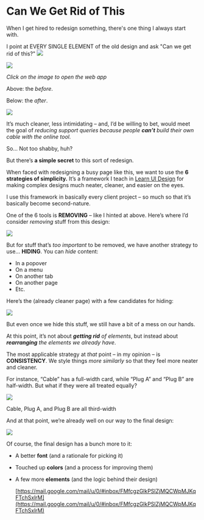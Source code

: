 # Can We Get Rid of This
When I get hired to redesign something, there's one thing I always start with.

I point at EVERY SINGLE ELEMENT of the old design and ask "Can we get rid of this?" ![](https://fonts.gstatic.com/s/e/notoemoji/13.1.1/1f648/32.png)

[![](https://ci4.googleusercontent.com/proxy/f2u8eNHRxMUg0KCwW8ywuFeXlEWbomUj_07ND-5zl_Ffqo8FjvlEnHbzTrsLoTB1uOMBNPDyeMBaxobbG6LBq5YIyB3GG9kiBueHuLUfMy3SfbyLovBrfdTqik-UtKNhgQ3ZW-nDD4o9MZk=s0-d-e1-ft#https://embed.filekitcdn.com/e/gJxGcuzsv4KXrV4Q8BDmRk/hUqcWJRp6prLGa7Uqb34mX/email?auto=)
](https://click.convertkit-mail.com/qduz7g50zkh7hkdw73fl/g3hnh5hempd2v0br/aHR0cHM6Ly93d3cua29heDI0LmRlL2VuL2NhYmxlLWNvbmZpZ3VyYXRvci9jYWJsZS1jb25maWd1cmF0b3IuaHRtbA==)

_Click on the image to open the web app_

Above: the _before_.

Below: the _after_.

![](https://ci6.googleusercontent.com/proxy/6C-G-Gu18mM0G7rJewHMzDo0Bt9-cemCGJt3fKdf9FFLfVTaEgxRV4mZ03AtoQLRx8qdYa4CLrA3LbuvKmgBw4r0fPg1MgP67RCseqDmDceOtAFqpfhV21yTjzGLjQkUwmTnYD01CZOjhWU=s0-d-e1-ft#https://embed.filekitcdn.com/e/gJxGcuzsv4KXrV4Q8BDmRk/d6pQZtzGHhNgyAJN2Juzra/email?auto=)

It’s much cleaner, less intimidating – and, I’d be willing to bet, would meet the goal of _reducing support queries because people_ **_can’t_** _build their own cable with the online tool._

So... Not too shabby, huh?

But there’s **a simple secret** to this sort of redesign.

When faced with redesigning a busy page like this, we want to use the **6 strategies of simplicity.** It’s a framework I teach in [Learn UI Design](https://click.convertkit-mail.com/qduz7g50zkh7hkdw73fl/owh30n6ouqh4wokezmcv/aHR0cHM6Ly9sZWFybnVpLmRlc2lnbi8=) for making complex designs much neater, cleaner, and easier on the eyes.

I use this framework in basically every client project – so much so that it’s basically become second-nature.

One of the 6 tools is **REMOVING** – like I hinted at above. Here’s where I’d consider _removing_ stuff from this design:

![](https://ci4.googleusercontent.com/proxy/h-Q5mLKAWp9xEfQFvfFJjGYHWltBvnaGUNY1_4Kr1IYU1ljAG3tgJi0r9nH4geZpc01KAqeuKKmPnheJX3Y2ctbzZyqu6jfTGtZQSsnKvE89FALqrqMfQR7nvyFRjwRz2gDj7xQ=s0-d-e1-ft#https://embed.filekitcdn.com/e/gJxGcuzsv4KXrV4Q8BDmRk/iA57DNvi6DgDZfwYqUmr3y/email)

But for stuff that’s _too important_ to be removed, we have another strategy to use... **HIDING**. You can _hide_ content:

-   In a popover
-   On a menu
-   On another tab
-   On another page
-   Etc.

Here’s the (already cleaner page) with a few candidates for hiding:

![](https://ci5.googleusercontent.com/proxy/ybe1oM3soYJQkIhxtFK9AX59ECp7ctMiA_UfvB7aob0Wpl3vK4CS_G1K31GjClYA_ml0XDvZFvnOQaa5x6cja49-623OPQt86D5dsshJB5C0OZmtz8l0nU0onbbzeSWwYye1Wek=s0-d-e1-ft#https://embed.filekitcdn.com/e/gJxGcuzsv4KXrV4Q8BDmRk/b8ME4mgSJmLzKD6HHsh3oa/email)

But even once we hide this stuff, we still have a bit of a mess on our hands.

At this point, it’s not about **_getting rid_** _of elements_, but instead about **_rearranging_** _the elements we already have_.

The most applicable strategy at _that_ point – in my opinion – is **CONSISTENCY**. We style things _more similarly_ so that they feel more neater and cleaner.

For instance, “Cable” has a full-width card, while “Plug A” and “Plug B” are half-width. But what if they were all treated equally?

![](https://ci6.googleusercontent.com/proxy/ZrdjabKHnuAfjKzN32GMGO2sAexlYbueJ_pwXW0rhdOrR6s8kMl7YdIu9N31Mb2wBqfQyN-GexcfLXhxJW3uL1GNISFwswWJNgZLUL9ui6uYLJqgYKM00k6eymrYUSA3A_hxp8Y=s0-d-e1-ft#https://embed.filekitcdn.com/e/gJxGcuzsv4KXrV4Q8BDmRk/3FtoFT3NLR35FWn37AQWvQ/email)

Cable, Plug A, and Plug B are all third-width

And at that point, we’re already well on our way to the final design:

![](https://ci3.googleusercontent.com/proxy/_VTN6_k3uoZra0MGJJ-mbWgwYu-0H98PLEMoHV8ec4jFiOE4lTyoGeEsHz9Ba6DS3Pp6kHUluzH1YzHc72El5kmiuARIreEIdM1iRr8rzCIAdR7HfQ5rCwz-n8oSOW5ahiBBzDY=s0-d-e1-ft#https://embed.filekitcdn.com/e/gJxGcuzsv4KXrV4Q8BDmRk/81CB3UC2Qfp1amJukP2odS/email)

Of course, the final design has a bunch more to it:

-   A better **font** (and a rationale for picking it)
-   Touched up **colors** (and a process for improving them)
-   A few more **elements** (and the logic behind their design)

    [https://mail.google.com/mail/u/0/#inbox/FMfcgzGlkPSlZjMQCWpMJKqFTchSxlrM](https://mail.google.com/mail/u/0/#inbox/FMfcgzGlkPSlZjMQCWpMJKqFTchSxlrM)
